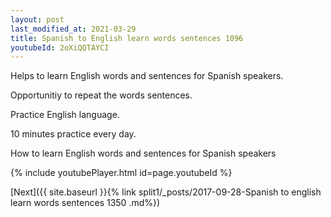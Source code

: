 ```yaml
---
layout: post
last_modified_at: 2021-03-29
title: Spanish to English learn words sentences 1096 
youtubeId: 2oXiQQTAYCI
---
```

 
 
Helps to learn English words and sentences for Spanish speakers.

Opportunitiy to repeat the words sentences. 

Practice English language. 
 
10 minutes practice every day. 
 
How to learn English words and sentences for Spanish speakers 
 
{% include youtubePlayer.html id=page.youtubeId %}
 
 
[Next]({{ site.baseurl }}{% link  split1/_posts/2017-09-28-Spanish to english learn words sentences 1350 .md%})
 
